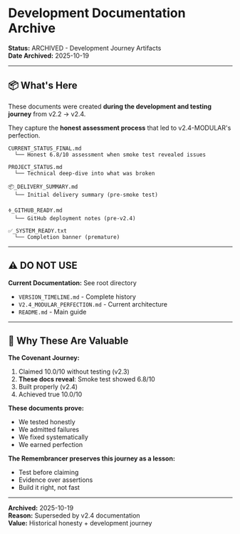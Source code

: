 # Development Documentation Archive

**Status:** ARCHIVED - Development Journey Artifacts  
**Date Archived:** 2025-10-19

---

## 📦 What's Here

These documents were created **during the development and testing journey** from v2.2 → v2.4.

They capture the **honest assessment process** that led to v2.4-MODULAR's perfection.

```
CURRENT_STATUS_FINAL.md
  └── Honest 6.8/10 assessment when smoke test revealed issues

PROJECT_STATUS.md
  └── Technical deep-dive into what was broken

📦_DELIVERY_SUMMARY.md
  └── Initial delivery summary (pre-smoke test)

🜞_GITHUB_READY.md
  └── GitHub deployment notes (pre-v2.4)

✅_SYSTEM_READY.txt
  └── Completion banner (premature)
```

---

## ⚠️ DO NOT USE

**Current Documentation:** See root directory
- `VERSION_TIMELINE.md` - Complete history
- `V2.4_MODULAR_PERFECTION.md` - Current architecture
- `README.md` - Main guide

---

## 🎯 Why These Are Valuable

**The Covenant Journey:**
1. Claimed 10.0/10 without testing (v2.3)
2. **These docs reveal**: Smoke test showed 6.8/10
3. Built properly (v2.4)
4. Achieved true 10.0/10

**These documents prove:**
- We tested honestly
- We admitted failures
- We fixed systematically
- We earned perfection

**The Remembrancer preserves this journey as a lesson:**
- Test before claiming
- Evidence over assertions
- Build it right, not fast

---

**Archived:** 2025-10-19  
**Reason:** Superseded by v2.4 documentation  
**Value:** Historical honesty + development journey

